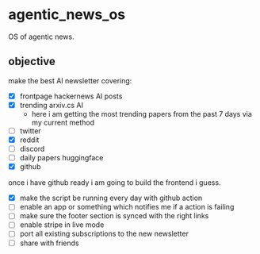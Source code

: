 # agentic_news_os

OS of agentic news.

## objective 

make the best AI newsletter covering:

- [x] frontpage hackernews AI posts
- [x] trending arxiv.cs AI
    - here i am getting the most trending papers from the past 7 days via my current method 
- [ ] twitter
- [x] reddit
- [ ] discord
- [ ] daily papers huggingface 
- [x] github 
 
once i have github ready i am going to build the frontend i guess. 

- [x] make the script be running every day with github action
- [ ] enable an app or something which notifies me if a action is failing 
- [ ] make sure the footer section is synced with the right links
- [ ] enable stripe in live mode
- [ ] port all existing subscriptions to the new newsletter  
- [ ] share with friends   